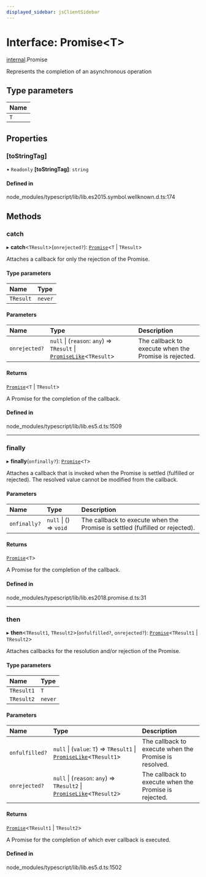 ```yaml
---
displayed_sidebar: jsClientSidebar
---
```


# Interface: Promise<T\>

[internal](../modules/internal.md).Promise

Represents the completion of an asynchronous operation

## Type parameters

| Name |
| :------ |
| `T` |

## Properties

### [toStringTag]

• `Readonly` **[toStringTag]**: `string`

#### Defined in

node_modules/typescript/lib/lib.es2015.symbol.wellknown.d.ts:174

## Methods

### catch

▸ **catch**<`TResult`\>(`onrejected?`): [`Promise`](../modules/internal.md#promise)<`T` \| `TResult`\>

Attaches a callback for only the rejection of the Promise.

#### Type parameters

| Name | Type |
| :------ | :------ |
| `TResult` | `never` |

#### Parameters

| Name | Type | Description |
| :------ | :------ | :------ |
| `onrejected?` | ``null`` \| (`reason`: `any`) => `TResult` \| [`PromiseLike`](internal.PromiseLike.md)<`TResult`\> | The callback to execute when the Promise is rejected. |

#### Returns

[`Promise`](../modules/internal.md#promise)<`T` \| `TResult`\>

A Promise for the completion of the callback.

#### Defined in

node_modules/typescript/lib/lib.es5.d.ts:1509

___

### finally

▸ **finally**(`onfinally?`): [`Promise`](../modules/internal.md#promise)<`T`\>

Attaches a callback that is invoked when the Promise is settled (fulfilled or rejected). The
resolved value cannot be modified from the callback.

#### Parameters

| Name | Type | Description |
| :------ | :------ | :------ |
| `onfinally?` | ``null`` \| () => `void` | The callback to execute when the Promise is settled (fulfilled or rejected). |

#### Returns

[`Promise`](../modules/internal.md#promise)<`T`\>

A Promise for the completion of the callback.

#### Defined in

node_modules/typescript/lib/lib.es2018.promise.d.ts:31

___

### then

▸ **then**<`TResult1`, `TResult2`\>(`onfulfilled?`, `onrejected?`): [`Promise`](../modules/internal.md#promise)<`TResult1` \| `TResult2`\>

Attaches callbacks for the resolution and/or rejection of the Promise.

#### Type parameters

| Name | Type |
| :------ | :------ |
| `TResult1` | `T` |
| `TResult2` | `never` |

#### Parameters

| Name | Type | Description |
| :------ | :------ | :------ |
| `onfulfilled?` | ``null`` \| (`value`: `T`) => `TResult1` \| [`PromiseLike`](internal.PromiseLike.md)<`TResult1`\> | The callback to execute when the Promise is resolved. |
| `onrejected?` | ``null`` \| (`reason`: `any`) => `TResult2` \| [`PromiseLike`](internal.PromiseLike.md)<`TResult2`\> | The callback to execute when the Promise is rejected. |

#### Returns

[`Promise`](../modules/internal.md#promise)<`TResult1` \| `TResult2`\>

A Promise for the completion of which ever callback is executed.

#### Defined in

node_modules/typescript/lib/lib.es5.d.ts:1502
